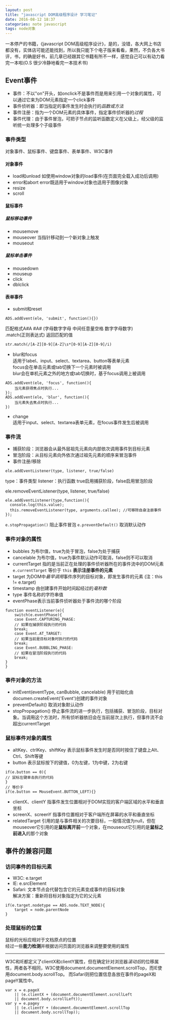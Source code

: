 ```yaml
---
layout: post
title: "javascript DOM高级程序设计 学习笔记"
date: 2016-08-12 18:37
categories: note javascript
tags: node对象
---
```




一本停产的书籍，《javascript DOM高级程序设计》，是的，没错，各大网上书店都没有，实体店可能还能找到，所以我只能下个电子版来看看，果然，不负各大书评，书，的确是好书，前几章已经跟其它书籍有所不一样，感觉自己可以有动力看完一本啦(O.S 很少冷静地看完一本技术书)




## Event事件
- 事件：不以"on"开头，如onclick不是事件而是用来引用一个对象的属性，可以通过它来为DOM元素指定一个click事件
- 事件侦听器：即当指定的事件发生时会执行的*函数或方法*
- 事件注册：指为一个DOM元素的具体事件，指定事件侦听器的*过程*
- 事件代理：由于事件冒泡，可把子节点的监听函数定义在父级上，经父级的监听统一处理多个子级事件  

### 事件类型
对象事件、鼠标事件、键盘事件、表单事件、W3C事件

#### 对象事件
- load和unload 如使用window对象的load事件(在页面完全载入成功后调用)
- error和abort error既适用于window对象也适用于图像对象
- resize
- scroll

#### 鼠标事件

##### 鼠标移动事件
- mousemove
- mouseover 当指针移动到一个新对象上触发
- mouseout

##### 鼠标单击事件
- mousedown
- mouseup
- click
- dblclick

#### 表单事件
- submit和reset  
```
ADS.addEvent(ele, 'submit', function(){})
```  
匹配格式A#A #A# (字母数字字母 中间任意量空格 数字字母数字)  
 .match(正则表达式) 返回匹配的值  
```
str.match(/[A-Z][0-9][A-Z]\s*[0-9][A-Z][0-9]/i)
```  

- blur和focus  
适用于label、input、select、textarea、button等表单元素  
focus会在单击元素或tab切换下一个元素时被调用  
blur会在单机元素之外的地方或tab切换时，基于focus调用上被调用  
```
ADS.addEvent(ele, 'focus', function(){
    当元素获得焦点时执行...
});
ADS.addEvent(ele, 'blur', function(){
    当元素失去焦点时执行...
})
```

- change  
适用于input、select、textarea表单元素，在focus事件发生后被调用

### 事件流
- 捕获阶段：浏览器会从最外层祖先元素向内部依次调用事件到目标元素
- 冒泡阶段：从目标元素向外依次通过祖先元素的顺序来冒泡事件  
- 事件注册/移除  
```
ele.addEventListener(type, listener, true/false)
```  
type：事件类型  listener：执行函数  true启用捕获阶段，false启用冒泡阶段  

ele.removeEventListener(type, listener, true/false)

```
ele.addEventListener(type,function(){
  console.log(this.value);
  this.removeEventListener(type, arguments.callee); //可移除自身注册事件
});

```
  
`e.stopPropagation()`  阻止事件冒泡
`e.preventDefault()`  取消默认动作

### 事件对象的属性
- bubbles 为布尔值，true为处于冒泡，false为处于捕获
- cancelable 为布尔值，true为事件默认动作可取消，false则不可以取消
- currentTarget 指的是当前正在处理的事件侦听器所在的事件流中的DOM元素  `e.currentTarget` 等价于 `this`  **表示注册事件的元素**
- target 为DOM中*最早调用*事件序列的目标对象，即发生事件的元素 (注：this != e.target)
- timestamp 由创建事件开始时间起经过的*毫秒数*
- type 事件名称的字符串值
- eventPhase表示当前事件侦听器处于事件流的哪个阶段  
```
function eventListener(e){  
    switch(e.eventPhase){  
    case Event.CAPTURING_PHASE:
    // 如果在捕获阶段执行的代码
    break;
    case Event.AT_TARGET:
    // 如果当前是目标对象时执行的代码
    break;
    case Event.BUBBLING_PHASE:
    // 如果在冒泡阶段执行的代码
    break;
}
}
```

### 事件对象的方法
- initEvent(eventType, canBubble, cancelable) 用于初始化由documen.createEvent('Event')创建的事件对象
- preventDefault() 取消对象默认动作
- stopPropagation() 停止事件流的进一步执行，包括捕获、冒泡阶段，目标对象。当调用这个方法时，所有侦听器依旧会在当前层次上执行，但事件流不会超出currentTarget

### 鼠标事件对象的属性 
- altKey、ctrlKey、shiftKey 表示鼠标事件发生时是否同时按住了键盘上Alt、Ctrl、Shift等键
- button 表示鼠标按下的键值，0为左键，1为中键，2为右键  
```
if(e.button == 0){
// 鼠标左键单击执行的代码
}
// 等价于
if(e.button == MouseEvent.BUTTON_LEFT){}
```
- clientX、clientY 指事件发生位置相对于DOM实现的客户端区域的水平和垂直坐标
- screenX、screenY 指事件位置相对于客户端所在屏幕的水平和垂直坐标
- relatedTarget 引用的是与事件相关的次要目标，一般情况值为null，但在mouseover它引用的是**鼠标离开前**一个对象，在mouseout它引用的是**鼠标之前进入**的那个对象

## 事件的兼容问题

### 访问事件的目标元素
- W3C: e.target
- IE: e.srcElement
- Safari: 文本节点会代替包含它的元素变成事件的目标对象  
解决方案：重新将目标对象指定为它的父元素  
```
if(e.target.nodetype == ADS.node.TEXT_NODE){
    target = node.parentNode
}
```

### 处理鼠标的位置
鼠标的光标应相对于文档原点的位置  
经过一些**能力检测**并根据访问页面的浏览器来调整要使用的属性  
- - - - - - - - - - - - - - - - - - - - - - - - - - - - - - -  
W3C和IE都定义了clientX和clientY属性，但在确定针对浏览器*滚动后*的位移属性，两者各不相同，W3C使用document.documentElement.scrollTop，而IE使用document.body.scrollTop。
而Safari则把位置信息各放在事件的pageX和pageY属性中。  

```
var x = e.pageX
    || (e.clientX + (document.documentElement.scrollLeft
    || document.body.scrollLeft));
var y = e.pagey
    || (e.clientY + (document.documentElement.scrollTop
    || document.body.scrollTop));

```